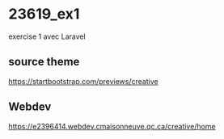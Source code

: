 # 23619_ex1
exercise 1 avec Laravel

## source theme
https://startbootstrap.com/previews/creative

## Webdev
https://e2396414.webdev.cmaisonneuve.qc.ca/creative/home